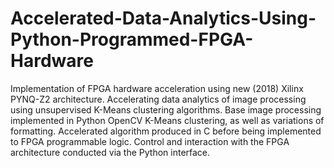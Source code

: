 # Accelerated-Data-Analytics-Using-Python-Programmed-FPGA-Hardware
Implementation of FPGA hardware acceleration using new (2018) Xilinx PYNQ-Z2 architecture. Accelerating data analytics of image processing using unsupervised K-Means clustering algorithms. Base image processing implemented in Python OpenCV K-Means clustering, as well as variations of formatting. Accelerated algorithm produced in C before being implemented to FPGA programmable logic. Control and interaction with the FPGA architecture conducted via the Python interface.
